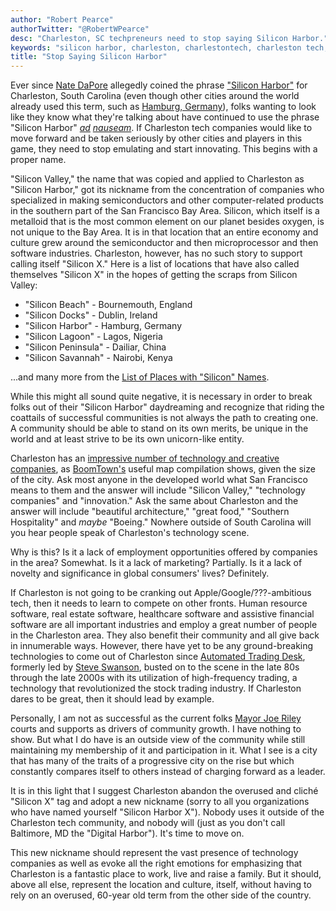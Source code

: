 ```yaml
---
author: "Robert Pearce"
authorTwitter: "@RobertWPearce"
desc: "Charleston, SC techpreneurs need to stop saying Silicon Harbor."
keywords: "silicon harbor, charleston, charlestontech, charleston tech, south carolina tech"
title: "Stop Saying Silicon Harbor"
---
```


Ever since [Nate DaPore](https://twitter.com/natedapore) allegedly coined the
phrase ["Silicon Harbor"](http://charlestonmag.com/features/the_rise_of_silicon_harbor)
for Charleston, South Carolina (even though other cities around the world already
used this term, such as [Hamburg, Germany](https://twitter.com/siliconharbor)),
folks wanting to look like they know what they're talking about have continued
to use the phrase "Silicon Harbor" _[ad](http://www.fastcompany.com/1839445/introducing-silicon-harbor-charleston-sc-home-twitpic-and-amazons-createspace)
[nauseam](http://www.charlestoncitypaper.com/charleston/silicon-harbor-is-becoming-a-major-player-in-the-nations-tech-scene/Content?oid=4604950)_.
If Charleston tech companies would like to move forward and be taken seriously
by other cities and players in this game, they need to stop emulating and start
innovating. This begins with a proper name.

"Silicon Valley," the name that was copied and applied to Charleston as "Silicon
Harbor," got its nickname from the concentration of companies who specialized in
making semiconductors and other computer-related products in the southern part
of the San Francisco Bay Area. Silicon, which itself is a metalloid that is the
most common element on our planet besides oxygen, is not unique to the Bay Area.
It is in that location that an entire economy and culture grew around the
semiconductor and then microprocessor and then software industries. Charleston,
however, has no such story to support calling itself "Silicon X." Here is a list
of locations that have also called themselves "Silicon X" in the hopes of
getting the scraps from Silicon Valley:

* "Silicon Beach" - Bournemouth, England
* "Silicon Docks" - Dublin, Ireland
* "Silicon Harbor" - Hamburg, Germany
* "Silicon Lagoon" - Lagos, Nigeria
* "Silicon Peninsula" - Dailiar, China
* "Silicon Savannah" - Nairobi, Kenya

...and many more from the [List of Places with "Silicon"
Names](http://en.wikipedia.org/wiki/List_of_places_with_%22Silicon%22_names).

While this might all sound quite negative, it is necessary in order to break
folks out of their "Silicon Harbor" daydreaming and recognize that riding the
coattails of successful communities is not always the path to creating one.
A community should be able to stand on its own merits, be unique in the world
and at least strive to be its own unicorn-like entity.

Charleston has an [impressive number of technology and creative
companies](http://boomtownroi.com/chstechmap), as
[BoomTown's](http://boomtownroi.com) useful map compilation shows, given the
size of the city. Ask most anyone in the developed world what San Francisco
means to them and the answer will include "Silicon Valley," "technology
companies" and "innovation." Ask the same about Charleston and the answer will
include "beautiful architecture," "great food," "Southern Hospitality" and
_maybe_ "Boeing." Nowhere outside of South Carolina will you hear people speak
of Charleston's technology scene.

Why is this? Is it a lack of employment opportunities offered by companies in
the area? Somewhat. Is it a lack of marketing? Partially. Is it a lack of
novelty and significance in global consumers' lives? Definitely.

If Charleston is not going to be cranking out Apple/Google/???-ambitious tech,
then it needs to learn to compete on other fronts. Human resource software,
real estate software, healthcare software and assistive financial software are
all important industries and employ a great number of people in the Charleston
area. They also benefit their community and all give back in innumerable ways.
However, there have yet to be any ground-breaking technologies to come out of
Charleston since [Automated Trading Desk](http://www.atdesk.com), formerly led
by [Steve Swanson](http://sb.cofc.edu/officeofthedean/boardofgovernors/swanson.php),
busted on to the scene in the late 80s through the late 2000s with its
utilization of high-frequency trading, a technology that revolutionized the
stock trading industry. If Charleston dares to be great, then it should lead by
example.

Personally, I am not as successful as the current folks [Mayor Joe
Riley](https://en.wikipedia.org/wiki/Joseph_P._Riley,_Jr.) courts and supports
as drivers of community growth. I have nothing to show. But what I do have is an
outside view of the community while still maintaining my membership of it and
participation in it. What I see is a city that has many of the traits of a
progressive city on the rise but which constantly compares itself to others
instead of charging forward as a leader.

It is in this light that I suggest Charleston abandon the overused and cliché
"Silicon X" tag and adopt a new nickname (sorry to all you organizations who
have named yourself "Silicon Harbor X"). Nobody uses it outside of the
Charleston tech community, and nobody will (just as you don't call Baltimore, MD
the "Digital Harbor"). It's time to move on.

This new nickname should represent the vast presence of technology companies as
well as evoke all the right emotions for emphasizing that Charleston is a
fantastic place to work, live and raise a family. But it should, above all else,
represent the location and culture, itself, without having to rely on an
overused, 60-year old term from the other side of the country.
